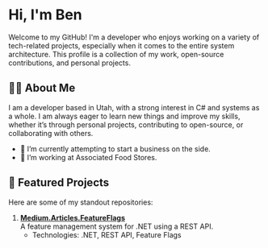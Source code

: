 # Hi, I'm Ben 

Welcome to my GitHub! I'm a developer who enjoys working on a variety of tech-related projects, especially when it comes to the entire system architecture. This profile is a collection of my work, open-source contributions, and personal projects.

## 👨‍💻 About Me
I am a developer based in Utah, with a strong interest in C# and systems as a whole. I am always eager to learn new things and improve my skills, whether it’s through personal projects, contributing to open-source, or collaborating with others.

- 🌱 I’m currently attempting to start a business on the side.
- 💼 I’m working at Associated Food Stores.

## 🌟 Featured Projects

Here are some of my standout repositories:

1. [**Medium.Articles.FeatureFlags**](https://github.com/BenBurge/Medium.Articles.FeatureFlags)  
   A feature management system for .NET using a REST API.  
   - Technologies: .NET, REST API, Feature Flags
